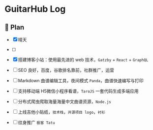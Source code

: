 # GuitarHub Log

## 📃 Plan

- [x] 晴天 

- [ ]

- [x] 搭建博客小站：使用最先进的 web 技术，`Gatzby` + `React` + `GraphQL`
- [ ] SEO 良好，百度，谷歌排名靠前，社群推广，运营
- [ ] Markdown 曲谱编辑工具，夜间模式 `Panda`，曲谱快速编写与打印
- [ ] 支持移动端 H5微信小程序看谱，`TaroJS` 一套代码生成多端应用
- [ ] 分布式爬虫爬取海量海量中文曲谱资源，`Node.js`
- [ ] 上线吉他小贴纸，`技术栈`，`开源项目 logo`，`衬衫`
- [ ] 纹身推广 `极客 Tatu`